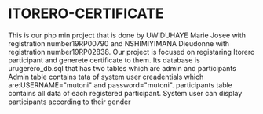 # ITORERO-CERTIFICATE
This is our php min project that is done by UWIDUHAYE Marie Josee with registration number19RP00790 and 
NSHIMIYIMANA Dieudonne with registration number19RP02838.
Our project is focused on registaring Itorero participant and generete certificate to them.
Its database is urugerero_db.sql that has two tables which are admin and participants
Admin table contains tata of system user creadentials which are:USERNAME="mutoni" and password="mutoni".
participants table contains all data of each registered participant.
System user can display participants according to their gender
